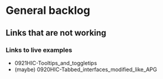 # General backlog

## Links that are not working

### Links to live examples

* 0921HIC-Tooltips_and_toggletips
* (maybe) 0920HIC-Tabbed_interfaces_modified_like_APG
